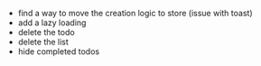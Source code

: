 - find a way to move the creation logic to store (issue with toast)
- add a lazy loading
- delete the todo
- delete the list
- hide completed todos